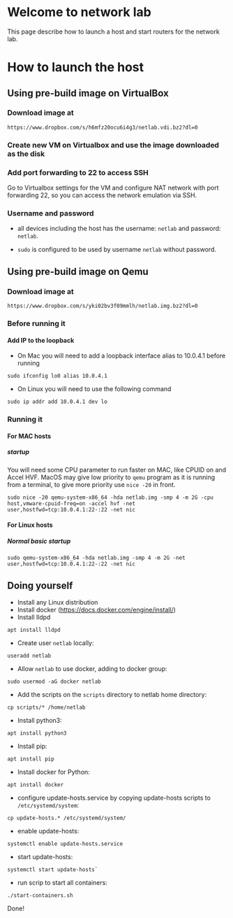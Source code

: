 # Welcome to network lab
This page describe how to launch a host and start routers for the network lab.

# How to launch the host

## Using pre-build image on VirtualBox
### Download image at
```
https://www.dropbox.com/s/h6mfz20ocu6i4g3/netlab.vdi.bz2?dl=0
```
### Create new VM on Virtualbox and use the image downloaded as the disk
### Add port forwarding to 22 to access SSH
Go to Virtualbox settings for the VM and configure NAT network with port forwarding 22, so you can access the network emulation via SSH.

### Username and password
- all devices including the host has the username: `netlab` and password: `netlab`.

- `sudo` is configured to be used by username `netlab` without password.

## Using pre-build image on Qemu
### Download image at
```
https://www.dropbox.com/s/yki02bv3f09mmlh/netlab.img.bz2?dl=0
```
### Before running it
#### Add IP to the loopback
* On Mac you will need to add a loopback interface alias to 10.0.4.1 before running
```
sudo ifconfig lo0 alias 10.0.4.1
```
* On Linux you will need to use the following command
```
sudo ip addr add 10.0.4.1 dev lo
```

### Running it

#### For MAC hosts
##### startup
You will need some CPU parameter to run faster on MAC, like CPUID on and Accel HVF. MacOS may give low priority to `qemu` program as it is running from a terminal, to give more priority use `nice -20` in front.
```
sudo nice -20 qemu-system-x86_64 -hda netlab.img -smp 4 -m 2G -cpu host,vmware-cpuid-freq=on -accel hvf -net user,hostfwd=tcp:10.0.4.1:22-:22 -net nic
```

#### For Linux hosts
##### Normal basic startup
```
sudo qemu-system-x86_64 -hda netlab.img -smp 4 -m 2G -net user,hostfwd=tcp:10.0.4.1:22-:22 -net nic
```

## Doing yourself
- Install any Linux distribution
- Install docker (https://docs.docker.com/engine/install/)
- Install lldpd
```
apt install lldpd
```
- Create user `netlab` locally:
```
useradd netlab
```
- Allow `netlab` to use docker, adding to docker group:
```
sudo usermod -aG docker netlab
```
- Add the scripts on the `scripts` directory to netlab home directory:
```
cp scripts/* /home/netlab
```
- Install python3:
```
apt install python3
```
- Install pip:
```
apt install pip
```
- Install docker for Python:
```
apt install docker
```
- configure update-hosts.service by copying update-hosts scripts to `/etc/systemd/system`:
```
cp update-hosts.* /etc/systemd/system/
```
- enable update-hosts: 
```
systemctl enable update-hosts.service
```
- start update-hosts:
```
systemctl start update-hosts`
```
- run scrip to start all containers:
```
./start-containers.sh
```

Done!

